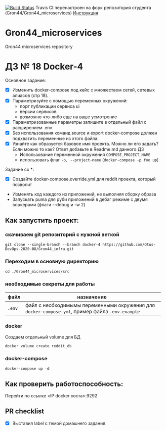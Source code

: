 
[![Build Status](https://travis-ci.com/Gron44/Gron44_microservices.svg?branch=docker-4)](https://travis-ci.com/Gron44/Gron44_microservices)
Travis CI перенастроен на форк репозитория студента (Gron44/Gron44_microservices) [Инструкция](https://github.com/Gron44/otus-homeworks/wiki/Travis-CI)

# Gron44_microservices
Gron44 microservices repository



# ДЗ № 18 Docker-4

Основное задание:
- [x] Изменить docker-compose под кейс с множеством сетей, сетевых алиасов (стр 18).
- [x] Параметризуйте с помощью переменных окружений:
  - порт публикации сервиса ui
  - версии сервисов
  - возможно что-либо еще на ваше усмотрение
- [x] Параметризованные параметры запишите в отдельный файл с расширением .env
- [x] Без использования команд source и export docker-compose должен подхватить переменные из этого файла.
- [x] Узнайте как образуется базовое имя проекта. Можно ли его задать? Если можно то как? Ответ добавьте в Readme.md данного ДЗ
  - Использование переменной окружения `COMPOSE_PROJECT_NAME`
  - использовать флаг `-p, --project-name` (`docker-compose -p foo up`)

Задание со *:
- [x]  Создайте docker-compose.override.yml для reddit проекта, который позволит
  -  Изменять код каждого из приложений, не выполняя сборку образа
  -  Запускать puma для руби приложений в дебаг режиме с двумя воркерами (флаги --debug и -w 2)

## Как запустить проект:
### скачиваем git репозиторий с нужной веткой
    git clone --single-branch --branch docker-4 https://github.com/Otus-DevOps-2020-08/Gron44_infra.git

### Переходим в основную директорию
    cd ./Gron44_microservices/src

### необходимые секреты для работы
|файл|назначение|
|--|--|
|`.env`|файл с необходимымы переменными окружения для `docker-compose.yml`, пример файла `.env.example`|

### docker
Создаем отдельный volume для БД

    docker volume create reddit_db

### docker-compose
    docker-compose up -d

## Как проверить работоспособность:
Перейти по ссылке \<IP docker хоста\>:9292

## PR checklist
 - [x] Выставил label с темой домашнего задания.
